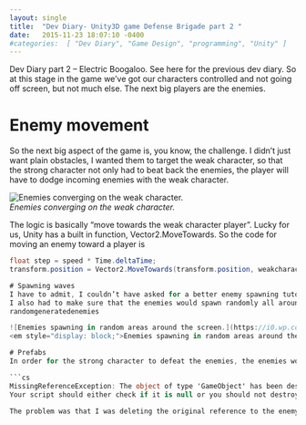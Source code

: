 ```yaml
---
layout: single
title:  "Dev Diary- Unity3D game Defense Brigade part 2 "
date:   2015-11-23 18:07:10 -0400
#categories:  [ "Dev Diary", "Game Design", "programming", "Unity" ]
---
```


Dev Diary part 2 – Electric Boogaloo. See here for the previous dev diary. So at this stage in the game we’ve got our characters controlled and not going off screen, but not much else. The next big players are the enemies.

# Enemy movement
So the next big aspect of the game is, you know, the challenge. I didn’t just want plain obstacles, I wanted them to target the weak character, so that the strong character not only had to beat back the enemies, the player will have to dodge incoming enemies with the weak character.

![Enemies converging on the weak character.](https://i2.wp.com/adinashanholtz.com/wp-content/uploads/2015/11/enemyconverging.png) 
<em style="display: block;">Enemies converging on the weak character.</em>

The logic is basically “move towards the weak character player”. Lucky for us, Unity has a built in function, Vector2.MoveTowards. So the code for moving an enemy toward a player is

```cs 
float step = speed * Time.deltaTime;
transform.position = Vector2.MoveTowards(transform.position, weakcharacter.transform.position, step);```

# Spawning waves
I have to admit, I couldn’t have asked for a better enemy spawning tutorial than the one Unity has here. It goes through the motions of creating a game controller that spawns enemies at various intervals that the developer can set. However, I made some changes that made it more relevant to this game.  One thing was that I didn’t want  a win condition that would have a set high score, so I set them to spawn automatically until the player lost. This would allow for unique high scores.
I also had to make sure that the enemies would spawn randomly all around the screen, not just at the top. After generating a random location the game controller instantiates a new enemy at spawnPosition. See below.
randomgeneratedenemies

![Enemies spawning in random areas around the screen.](https://i0.wp.com/adinashanholtz.com/wp-content/uploads/2015/11/randomgeneratedenemies.png)
<em style="display: block;">Enemies spawning in random areas around the screen.</em>

# Prefabs
In order for the strong character to defeat the enemies, the enemies would detect if the strong character entered a trigger, then destroy itself. Before I remembered that prefabs existed, I kept running into this problem where the strong character would run into a couple of enemies, then they’d stop spawning and I’d get a Missing Reference Exception.

```cs 
MissingReferenceException: The object of type 'GameObject' has been destroyed but you are still trying to access it.
Your script should either check if it is null or you should not destroy the object.```

The problem was that I was deleting the original reference to the enemy object, which was solvable by creating a prefab of the enemy and referencing that. A prefab is essentially an object template. Any modifications made to a prefab is made to all instances of that object. This made it so I wasn’t editing the original object, just spawning copies of it.

